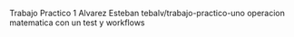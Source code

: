 Trabajo Practico 1
Alvarez Esteban
tebalv/trabajo-practico-uno
operacion matematica con un test y workflows
